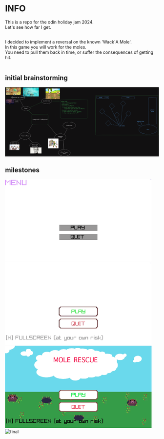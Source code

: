 # INFO

This is a repo for the odin holiday jam 2024.  
Let's see how far I get.
</br>
</br>

I decided to implement a reversal on the known 'Wack`A Mole'.  
In this game you will work for the moles.  
You need to pull them back in time, or suffer the consequences of getting hit.
</br>
</br>

## initial brainstorming
![image](/brainstorming/idea.png)

## milestones
![preview1](/brainstorming/preview1.gif)
![preview2](/brainstorming/preview2.gif)
![preview3](/brainstorming/preview3.gif)
![final](/brainstorming/final.gif)
